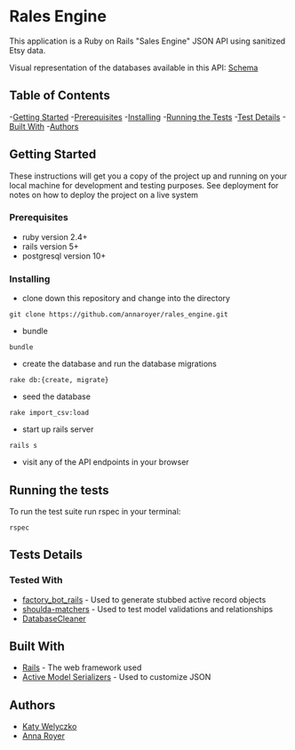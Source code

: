 # Rales Engine

This application is a Ruby on Rails "Sales Engine" JSON API using sanitized Etsy data. 

Visual representation of the databases available in this API:
[Schema](http://ondras.zarovi.cz/sql/demo/?keyword=rales-engine)

## Table of Contents
-[Getting Started](#getting-started)
-[Prerequisites](#prerequisites)
-[Installing](#installing)
-[Running the Tests](#running-the-tests)
-[Test Details](#tests-details)
-[Built With](#built-with)
-[Authors](#authors)

## Getting Started

These instructions will get you a copy of the project up and running on your local machine for development and testing purposes. See deployment for notes on how to deploy the project on a live system

### Prerequisites

* ruby version 2.4+
* rails version 5+
* postgresql version 10+

### Installing

* clone down this repository and change into the directory
```
git clone https://github.com/annaroyer/rales_engine.git
```
* bundle
```
bundle
```
* create the database and run the database migrations
```
rake db:{create, migrate}
```
* seed the database
```
rake import_csv:load
```
* start up rails server
```
rails s
```
* visit any of the API endpoints in your browser

## Running the tests

To run the test suite run rspec in your terminal:

```
rspec
```

## Tests Details


### Tested With

* [factory_bot_rails](https://github.com/thoughtbot/factory_bot_rails) - Used to generate stubbed active record objects
* [shoulda-matchers](https://github.com/thoughtbot/shoulda-matchers) - Used to test model validations and relationships
* [DatabaseCleaner](https://github.com/DatabaseCleaner/database_cleaner)

## Built With

* [Rails](http://rubyonrails.org/) - The web framework used
* [Active Model Serializers](https://github.com/rails-api/active_model_serializers/tree/0-10-stable) - Used to customize JSON

## Authors

* [Katy Welyczko](https://github.com/katyjane8)
* [Anna Royer](https://github.com/annaroyer)
